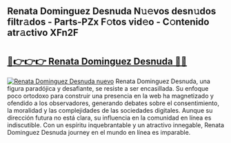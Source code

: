 ## Renata Dominguez Desnuda N𝚞𝚎vos desn𝚞dos filtr𝚊dos - Parts-PZx F𝚘tos vid𝚎o - C𝚘ntenido atr𝚊ctivo XFn2F

# <h2><a href="http://mb12oac.tromn.icu/?c=Renata+Dominguez+Desnuda">🔗👉👉👉 Renata Dominguez Desnuda 🔗🔗</a></h2>

[![Renata Dominguez Desnuda nuevo](https://i.imgur.com/pEAQMta.gif)](http://mb12oac.tromn.icu/?c=Renata+Dominguez+Desnuda)
Renata Dominguez Desnuda, una figura paradójica y desafiante, se resiste a ser encasillada. Su enfoque poco ortodoxo para construir una presencia en la web ha magnetizado y ofendido a los observadores, generando debates sobre el consentimiento, la moralidad y las complejidades de las sociedades digitales. Aunque su dirección futura no está clara, su influencia en la comunidad en línea es indiscutible. Con un espíritu inquebrantable y un atractivo innegable, Renata Dominguez Desnuda journey en el mundo en línea es imparable.
